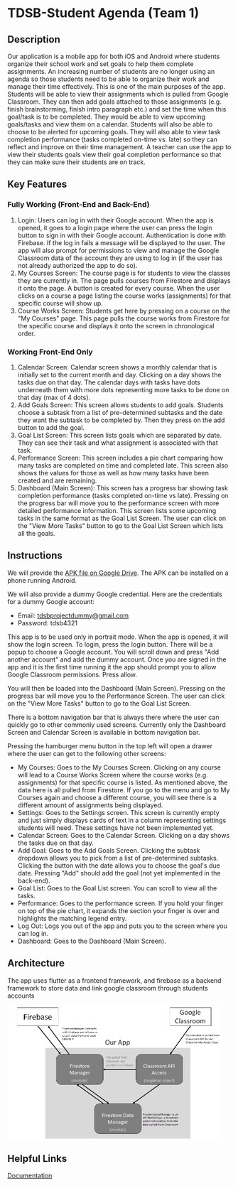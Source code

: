 # TDSB-Student Agenda (Team 1)

## Description 
Our application is a mobile app for both iOS and Android where students organize their school work and set goals to help them complete assignments. An increasing number of students are no longer using an agenda so those students need to be able to organize their work and manage their time effectively. This is one of the main purposes of the app. Students will be able to view their assignments which is pulled from Google Classroom. They can then add goals attached to those assignments (e.g. finish brainstorming, finish intro paragraph etc.) and set the time when this goal/task is to be completed. They would be able to view upcoming goals/tasks and view them on a calendar. Students will also be able to choose to be alerted for upcoming goals. They will also able to view task completion performance (tasks completed on-time vs. late) so they can reflect and improve on their time management. A teacher can use the app to view their students goals view their goal completion performance so that they can make sure their students are on track.


## Key Features

### Fully Working (Front-End and Back-End)
1. Login: Users can log in with their Google account. When the app is opened, it goes to a login page where the user can press the login button to sign in with their Google account. Authentication is done with Firebase. If the log in fails a message will be displayed to the user. The app will also prompt for permissions to view and manage the Google Classroom data of the account they are using to log in (if the user has not already authorized the app to do so).
2. My Courses Screen: The course page is for students to view the classes they are currently in. The page pulls courses from Firestore and displays it onto the page. A button is created for every course. When the user clicks on a course a page listing the course works (assignments) for that specific course will show up.
3. Course Works Screen: Students get here by pressing on a course on the "My Courses" page. This page pulls the course works from Firestore for the specific course and displays it onto the screen in chronological order.

### Working Front-End Only
1. Calendar Screen: Calendar screen shows a monthly calendar that is initially set to the current month and day. Clicking on a day shows the tasks due on that day. The calendar days with tasks have dots underneath them with more dots representing more tasks to be done on that day (max of 4 dots).
2. Add Goals Screen: This screen allows students to add goals. Students choose a subtask from a list of pre-determined subtasks and the date they want the subtask to be completed by. Then they press on the add button to add the goal.
3. Goal List Screen: This screen lists goals which are separated by date. They can see their task and what assignment is associated with that task.
5. Performance Screen: This screen includes a pie chart comparing how many tasks are completed on time and completed late. This screen also shows the values for those as well as how many tasks have been created and are remaining.
6. Dashboard (Main Screen): This screen has a progress bar showing task completion performance (tasks completed on-time vs late). Pressing on the progress bar will move you to the performance screen with more detailed performance information. This screen lists some upcoming tasks in the same format as the Goal List Screen. The user can click on the "View More Tasks" button to go to the Goal List Screen which lists all the goals.




## Instructions
 We will provide the [APK file on Google Drive](https://drive.google.com/open?id=1jB17rdsIsMsg4Ml-wohERdrAKem1_m_T). The APK can be installed on a phone running Android.

 We will also provide a dummy Google credential. Here are the credentials for a dummy Google account:
 * Email: tdsbprojectdummy@gmail.com
 * Password: tdsb4321

 This app is to be used only in portrait mode. When the app is opened, it will show the login screen. To login, press the login button. There will be a popup to choose a Google account. You will scroll down and press "Add another account" and add the dummy account. Once you are signed in the app and it is the first time running it the app should prompt you to allow Google Classroom permissions. Press allow.

 You will then be loaded into the Dashboard (Main Screen). Pressing on the progress bar will move you to the Performance Screen. The user can click on the "View More Tasks" button to go to the Goal List Screen.

 There is a bottom navigation bar that is always there where the user can quickly go to other commonly used screens. Currently only the Dashboard Screen and Calendar Screen is available in bottom navigation bar.

 Pressing the hamburger menu button in the top left will open a drawer where the user can get to the following other screens:
 * My Courses: Goes to the My Courses Screen. Clicking on any course will lead to a Course Works Screen where the course works (e.g. assignments) for that specific course is listed. As mentioned above, the data here is all pulled from Firestore. If you go to the menu and go to My Courses again and choose a different course, you will see there is a different amount of assignments being displayed.
 * Settings: Goes to the Settings screen. This screen is currently empty and just simply displays cards of text in a column representing settings students will need. These settings have not been implemented yet.
 * Calendar Screen: Goes to the Calendar Screen. Clicking on a day shows the tasks due on that day.
 * Add Goal: Goes to the Add Goals Screen. Clicking the subtask dropdown allows you to pick from a list of pre-determined subtasks. Clicking the button with the date allows you to choose the goal's due date. Pressing "Add" should add the goal (not yet implemented in the back-end).
 * Goal List: Goes to the Goal List screen. You can scroll to view all the tasks.
 * Performance: Goes to the performance screen. If you hold your finger on top of the pie chart, it expands the section your finger is over and highlights the matching legend entry.
 * Log Out: Logs you out of the app and puts you to the screen where you can log in.
 * Dashboard: Goes to the Dashboard (Main Screen).


## Architecture

The app uses flutter as a frontend framework, and firebase as a backend framework to store data and link google classroom through students accounts

<img src="./Images/csc301_app_backend_diagram.png" width="480" height="300">

## Helpful Links

[Documentation](Documentation.md)
